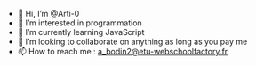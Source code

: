 - 👋 Hi, I’m @Arti-0
- 👀 I’m interested in programmation
- 🌱 I’m currently learning JavaScript
- 💞️ I’m looking to collaborate on anything as long as you pay me
- 📫 How to reach me : a_bodin2@etu-webschoolfactory.fr

<!---
Arti-0/Arti-0 is a ✨ special ✨ repository because its `README.md` (this file) appears on your GitHub profile.
You can click the Preview link to take a look at your changes.
--->
